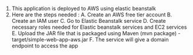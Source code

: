 1. This application is deployed to AWS using elastic beanstalk
2. Here are the steps needed :
    A. Create an AWS free tier account
    B. Create an IAM user
    C. Go to Elastic Beanstalk service
    D. Create necessary roles needed for Elastic beanstalk services and EC2 services
    E. Upload the JAR file that is packaged using Maven (mvn package) - target/simple-web-app-aws.jar
    F. The service will give a domain endpoint to access the app